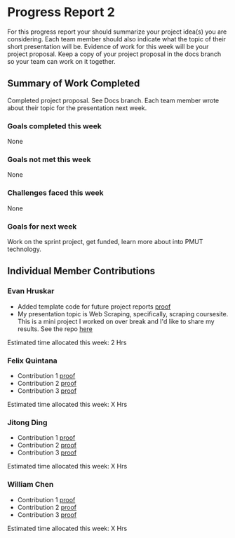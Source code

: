 # Progress Report 2

For this progress report your should summarize your project idea(s) you are considering. Each team member should also indicate what the topic of their short presentation will be. Evidence of work for this week will be your project proposal. Keep a copy of your project proposal in the docs branch so your team can work on it together.

## Summary of Work Completed

Completed project proposal. See Docs branch. Each team member wrote about their topic for the presentation next week.

### Goals completed this week

None

### Goals not met this week

None

### Challenges faced this week

None

### Goals for next week

Work on the sprint project, get funded, learn more about into PMUT technology.

## Individual Member Contributions

### Evan Hruskar

- Added template code for future project reports [proof](748d1bf505bd3ffe5d8c18d90f2f556b8f9dce0f) 
- My presentation topic is Web Scraping, specifically, scraping coursesite. This is a mini project I worked on over break and I'd like to share my results. See the repo [here](https://github.com/7e11/Coursesite-scraper) 

Estimated time allocated this week: 2 Hrs

### Felix Quintana

- Contribution 1 [proof](link) 
- Contribution 2 [proof](link) 
- Contribution 3 [proof](link)

Estimated time allocated this week: X Hrs

### Jitong Ding

- Contribution 1 [proof](link) 
- Contribution 2 [proof](link) 
- Contribution 3 [proof](link)

Estimated time allocated this week: X Hrs

### William Chen

- Contribution 1 [proof](link) 
- Contribution 2 [proof](link) 
- Contribution 3 [proof](link)

Estimated time allocated this week: X Hrs
